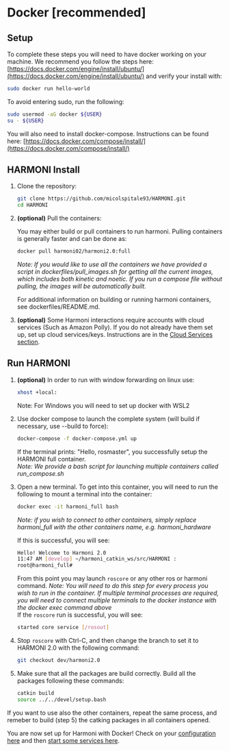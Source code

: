 
# Docker [recommended]

## Setup

To complete these steps you will need to have docker working on your machine. We recommend you follow the steps here: [https://docs.docker.com/engine/install/ubuntu/](https://docs.docker.com/engine/install/ubuntu/) and verify your install with:
```bash
sudo docker run hello-world
```

To avoid entering sudo, run the following:
```bash
sudo usermod -aG docker ${USER}
su - ${USER}
```

You will also need to install docker-compose. Instructions can be found here: [https://docs.docker.com/compose/install/](https://docs.docker.com/compose/install/)

## HARMONI Install

1. Clone the repository:
   ```bash
   git clone https://github.com/micolspitale93/HARMONI.git
   cd HARMONI
   ```


2. **(optional)** Pull the containers:

    You may either build or pull containers to run harmoni. Pulling containers is generally faster and can be done as:

    ```bash
    docker pull harmoni02/harmoni2.0:full
    ```

    *Note: If you would like to use all the containers we have provided a script in dockerfiles/pull_images.sh for getting all the current images, which includes both kinetic and noetic. If you run a compose file without pulling, the images will be automatically built.*

    For additional information on building or running harmoni containers, see dockerfiles/README.md.

3. **(optional)** Some Harmoni interactions require accounts with cloud services (Such as Amazon Polly). If you do not already have them set up, set up cloud services/keys. Instructions are in the [Cloud Services section](../configuration/Cloud-Services).


## Run HARMONI

1. **(optional)** In order to run with window forwarding on linux use:
   ```bash
   xhost +local:
   ```

   Note: For Windows you will need to set up docker with WSL2


2. Use docker compose to launch the complete system (will build if necessary, use --build to force):
   ```bash
   docker-compose -f docker-compose.yml up
   ``` 
   If the terminal prints: "Hello, rosmaster", you successfully setup the HARMONI full container.  
   *Note: We provide a bash script for launching multiple containers called run_compose.sh*

3. Open a new terminal. To get into this container, you will need to run the following to mount a terminal into the container:
   ```bash
   docker exec -it harmoni_full bash
   ``` 
   *Note: if you wish to connect to other containers, simply replace harmoni_full with the other containers name, e.g. harmoni_hardware*  

   If this is successful, you will see:
   ```bash
   Hello! Welcome to Harmoni 2.0
   11:47 AM [develop] ~/harmoni_catkin_ws/src/HARMONI :
   root@harmoni_full# 
   ``` 
   From this point you may launch `roscore` or any other ros or harmoni command. 
   *Note: You will need to do this step for every process you wish to run in the container. If multiple terminal processes are required, you will need to connect multiple terminals to the docker instance with the docker exec command above*  
   If the `roscore` run is successful, you will see:
   ```bash
   started core service [/rosout]
   ```
4. Stop `roscore` with Ctrl-C, and then change the branch to set it to HARMONI 2.0 with the following command:
   ```bash
   git checkout dev/harmoni2.0
   ```
5. Make sure that all the packages are build correctly. Build all the packages following these commands:
   ```bash
   catkin build
   source ../../devel/setup.bash
   ``` 

If you want to use also the other containers, repeat the same process, and remeber to build (step 5) the catking packages in all containers opened.

You are now set up for Harmoni with Docker! Check on your [configuration here](../Configuration) and then [start some services here](../tutorials/Launching-Services).
